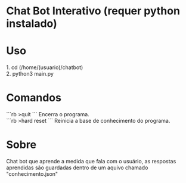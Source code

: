 # Chat Bot Interativo (requer python instalado)
<h1>Uso</h1>
1. cd (/home/(usuario)/chatbot)<br>
2. python3 main.py

<h1>Comandos</h1>
```rb
>quit 
```
Encerra o programa.<br>
```rb
>hard reset 
```
Reinicia a base de conhecimento do programa.

<h1>Sobre</h1>
<p>Chat bot que aprende a medida que fala com o usuário, as respostas aprendidas são guardadas dentro de um aquivo chamado "conhecimento.json"</p>
